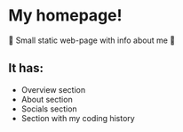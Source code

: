 # My homepage!
🌟 Small static web-page with info about me 🌟

## It has:
- Overview section
- About section 
- Socials section
- Section with my coding history
